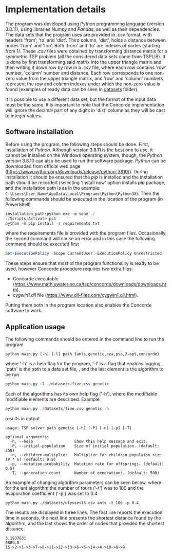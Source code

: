# Implementation details

The program was developed using *Python* programming language (version 3.8.11), using libraries *Numpy* and *Pandas*, as well as their dependencies. The data sets that the program uses are provided in *.csv* format, with headers 'from', 'to' and 'dist'. Third column, 'dist', holds a distance between nodes 'from' and 'too'. Both 'from' and 'to' are indexes of nodes (starting from 1). These *.csv* files were obtained by transforming distance matrix for a symmetric TSP problem (all the considered data sets come from TSPLIB). It is done by first transforming said matrix into the upper triangle matrix and then writing it down row by row in a *.csv* file, where each row contains 'row' number, 'column' number and distance. Each row corresponds to one non-zero value from the upper triangle matrix, and 'row' and 'column' numbers represent the row and column indexes under which the non-zero value is found (examples of ready data can be seen in [datasets](./datasets) folder). 

It is possible to use a different data set, but the format of the input data must be the same. It is important to note that the Concorde implementation will ignore the decimal part of any digits in 'dist' column as they will be cast to integer values.

## Software installation

Before using the program, the following steps should be done. First, installation of *Python*. Although version 3.8.11 is the best one to use, it cannot be installed on the Windows operating system, though, the *Python* version 3.8.10 can also be used to run the software package. *Python* can be downloaded from official web page (https://www.python.org/downloads/release/python-3810/). During installation it should be ensured that the *pip* is installed and the installation path should be recorded (selecting 'Install now' option installs *pip* package, and the installation path is as in the example: ```C:\Users\User_Name\AppData\Local\Programs\Python\Python38```). Then the following commands should be executed in the location of the program (in PowerShell)

```powershell
installation_path\python.exe -m venv ./
./Scripts/Activate.ps1
python -m pip install -r requirements.txt
```

where the requirements file is provided with the program files. Occasionally, the second command will cause an error and in this case the following command should be executed first

```powershell
Set-ExecutionPolicy -Scope CurrentUser -ExecutionPolicy Unrestricted
```

These steps ensure that most of the program functionality is ready to be used, however Concorde procedure requires two extra files:

* Concorde executable (https://www.math.uwaterloo.ca/tsp/concorde/downloads/downloads.htm),
* *cygwin1.dll* file (https://www.dll-files.com/cygwin1.dll.html).

Putting them both in the program location also enables the Concorde software to work.

## Application usage

The following commands should be entered in the command line to run the program

```
python main.py [-h] [-l] path {ants,genetic,sea,pso,2-opt,concorde}
```

where '-h' is a help flag for the program, '-l' is a flag that enables logging, 'path' is the path to a data set file, , and the last element is the algorithm to be run

```powershell
python main.py -l ./datasets/five.csv genetic
```

Each of the algorithms has its own help flag ('-h'), where the modifiable modifiable elements are described. Example

```powershell
python main.py ./datasets/five.csv genetic -h
```

results in output

```
usage: TSP solver path genetic [-h] [-P] [-n] [-p] [-T]

optional arguments:
  -h, --help                  Show this help message and exit.
  -P, --initial-population    Size of initial population. (default: 250)
  -n, --children-multiplier   Multiplier for children populaion size (P * n) (default: 0.8)
  -p, --mutation-probability  Mutation rate for offsprings. (default: 0.5)
  -T, --generation-count      Number of generations. (default: 500)
```

An example of changing algorithm parameters can be seen bellow, where for the ant algorithm the number of tours ('-t') was to 100 and the evaporation coefficient ('-p') was set to 0.4

```
python main.py ./datasets/ulysses16.csv ants -t 100 -p 0.4
```

The results are displayed in three lines. The first line reports the execution time in seconds, the next line presents the shortest distance found by the algorithm, and the last shows the order of nodes that provided the shortest distance.

```
3.1937631
6889.0
15->2->1->3->7->0->11->12->13->6->5->14->4->10->8->9
```